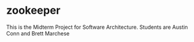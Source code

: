 # zookeeper
This is the Midterm Project for Software Architecture. Students are Austin Conn and Brett Marchese
